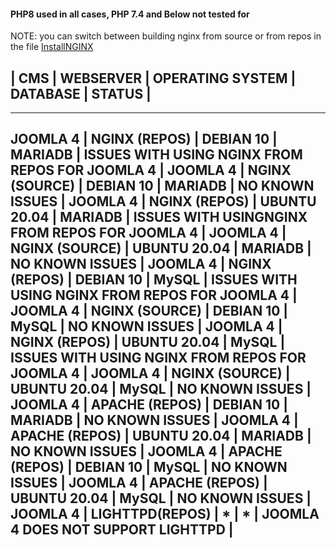 #### PHP8 used in all cases, PHP 7.4 and Below not tested for
NOTE: you can switch between building nginx from source or from repos in the file [InstallNGINX](https://github.com/agile-deployer/agile-infrastructure-webserver-scripts/blob/master/installscripts/InstallNGINX.sh)  

## |    CMS        |        WEBSERVER        |       OPERATING SYSTEM     |          DATABASE        |         STATUS     |
------------------------------------------------------------------------------------------------------------------------------------------
JOOMLA 4    |     NGINX (REPOS)     |     DEBIAN 10       |         MARIADB      |      ISSUES WITH USING NGINX FROM REPOS FOR JOOMLA 4  |
JOOMLA 4    |     NGINX (SOURCE)    |     DEBIAN 10       |         MARIADB      |      NO KNOWN ISSUES                                  | 
JOOMLA 4    |     NGINX (REPOS)     |     UBUNTU 20.04    |         MARIADB      |      ISSUES WITH USINGNGINX FROM REPOS FOR JOOMLA 4   |
JOOMLA 4    |     NGINX (SOURCE)    |     UBUNTU 20.04    |         MARIADB      |      NO KNOWN ISSUES                                  |
JOOMLA 4    |     NGINX (REPOS)     |     DEBIAN 10       |         MySQL        |      ISSUES WITH USING NGINX FROM REPOS FOR JOOMLA 4  |
JOOMLA 4    |     NGINX (SOURCE)    |    DEBIAN 10        |        MySQL         |      NO KNOWN ISSUES                                  |
JOOMLA 4    |     NGINX (REPOS)     |    UBUNTU 20.04     |        MySQL         |      ISSUES WITH USING NGINX FROM REPOS FOR JOOMLA 4  |
JOOMLA 4    |     NGINX (SOURCE)    |     UBUNTU 20.04    |         MySQL        |      NO KNOWN ISSUES                                  |
JOOMLA 4    |     APACHE (REPOS)    |     DEBIAN 10       |         MARIADB      |      NO KNOWN ISSUES                                  |
JOOMLA 4    |     APACHE (REPOS)    |     UBUNTU 20.04    |         MARIADB      |      NO KNOWN ISSUES                                  |
JOOMLA 4    |     APACHE (REPOS)    |     DEBIAN 10       |         MySQL        |      NO KNOWN ISSUES                                  |
JOOMLA 4    |     APACHE (REPOS)    |     UBUNTU 20.04    |         MySQL        |      NO KNOWN ISSUES                                  |
JOOMLA 4    |     LIGHTTPD(REPOS)   |       *             |           *          |      JOOMLA 4 DOES NOT SUPPORT LIGHTTPD               |
------------------------------------------------------------------------------------------------------------------------------------------


